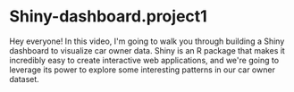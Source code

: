 # Shiny-dashboard.project1
Hey everyone! In this video, I'm going to walk you through building a Shiny dashboard to visualize car owner data. Shiny is an R package that makes it incredibly easy to create interactive web applications, and we're going to leverage its power to explore some interesting patterns in our car owner dataset.
